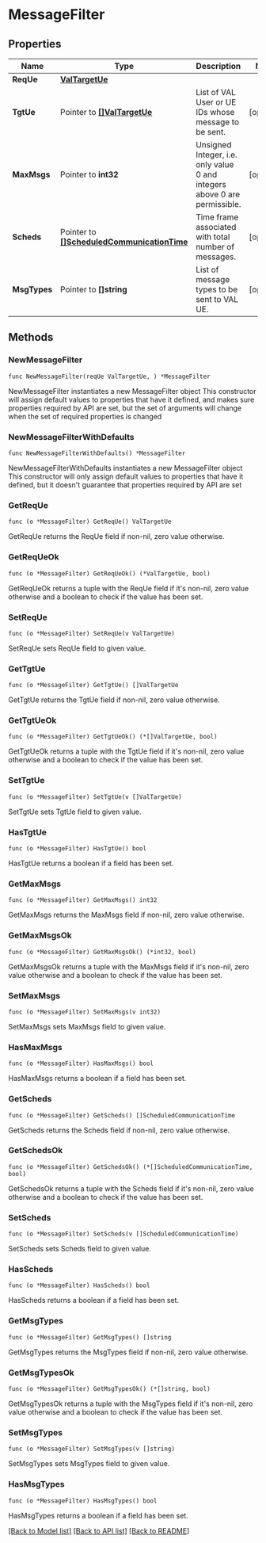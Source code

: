 # MessageFilter

## Properties

Name | Type | Description | Notes
------------ | ------------- | ------------- | -------------
**ReqUe** | [**ValTargetUe**](ValTargetUe.md) |  | 
**TgtUe** | Pointer to [**[]ValTargetUe**](ValTargetUe.md) | List of VAL User or UE IDs whose message to be sent. | [optional] 
**MaxMsgs** | Pointer to **int32** | Unsigned Integer, i.e. only value 0 and integers above 0 are permissible. | [optional] 
**Scheds** | Pointer to [**[]ScheduledCommunicationTime**](ScheduledCommunicationTime.md) | Time frame associated with total number of messages. | [optional] 
**MsgTypes** | Pointer to **[]string** | List of message types to be sent to VAL UE. | [optional] 

## Methods

### NewMessageFilter

`func NewMessageFilter(reqUe ValTargetUe, ) *MessageFilter`

NewMessageFilter instantiates a new MessageFilter object
This constructor will assign default values to properties that have it defined,
and makes sure properties required by API are set, but the set of arguments
will change when the set of required properties is changed

### NewMessageFilterWithDefaults

`func NewMessageFilterWithDefaults() *MessageFilter`

NewMessageFilterWithDefaults instantiates a new MessageFilter object
This constructor will only assign default values to properties that have it defined,
but it doesn't guarantee that properties required by API are set

### GetReqUe

`func (o *MessageFilter) GetReqUe() ValTargetUe`

GetReqUe returns the ReqUe field if non-nil, zero value otherwise.

### GetReqUeOk

`func (o *MessageFilter) GetReqUeOk() (*ValTargetUe, bool)`

GetReqUeOk returns a tuple with the ReqUe field if it's non-nil, zero value otherwise
and a boolean to check if the value has been set.

### SetReqUe

`func (o *MessageFilter) SetReqUe(v ValTargetUe)`

SetReqUe sets ReqUe field to given value.


### GetTgtUe

`func (o *MessageFilter) GetTgtUe() []ValTargetUe`

GetTgtUe returns the TgtUe field if non-nil, zero value otherwise.

### GetTgtUeOk

`func (o *MessageFilter) GetTgtUeOk() (*[]ValTargetUe, bool)`

GetTgtUeOk returns a tuple with the TgtUe field if it's non-nil, zero value otherwise
and a boolean to check if the value has been set.

### SetTgtUe

`func (o *MessageFilter) SetTgtUe(v []ValTargetUe)`

SetTgtUe sets TgtUe field to given value.

### HasTgtUe

`func (o *MessageFilter) HasTgtUe() bool`

HasTgtUe returns a boolean if a field has been set.

### GetMaxMsgs

`func (o *MessageFilter) GetMaxMsgs() int32`

GetMaxMsgs returns the MaxMsgs field if non-nil, zero value otherwise.

### GetMaxMsgsOk

`func (o *MessageFilter) GetMaxMsgsOk() (*int32, bool)`

GetMaxMsgsOk returns a tuple with the MaxMsgs field if it's non-nil, zero value otherwise
and a boolean to check if the value has been set.

### SetMaxMsgs

`func (o *MessageFilter) SetMaxMsgs(v int32)`

SetMaxMsgs sets MaxMsgs field to given value.

### HasMaxMsgs

`func (o *MessageFilter) HasMaxMsgs() bool`

HasMaxMsgs returns a boolean if a field has been set.

### GetScheds

`func (o *MessageFilter) GetScheds() []ScheduledCommunicationTime`

GetScheds returns the Scheds field if non-nil, zero value otherwise.

### GetSchedsOk

`func (o *MessageFilter) GetSchedsOk() (*[]ScheduledCommunicationTime, bool)`

GetSchedsOk returns a tuple with the Scheds field if it's non-nil, zero value otherwise
and a boolean to check if the value has been set.

### SetScheds

`func (o *MessageFilter) SetScheds(v []ScheduledCommunicationTime)`

SetScheds sets Scheds field to given value.

### HasScheds

`func (o *MessageFilter) HasScheds() bool`

HasScheds returns a boolean if a field has been set.

### GetMsgTypes

`func (o *MessageFilter) GetMsgTypes() []string`

GetMsgTypes returns the MsgTypes field if non-nil, zero value otherwise.

### GetMsgTypesOk

`func (o *MessageFilter) GetMsgTypesOk() (*[]string, bool)`

GetMsgTypesOk returns a tuple with the MsgTypes field if it's non-nil, zero value otherwise
and a boolean to check if the value has been set.

### SetMsgTypes

`func (o *MessageFilter) SetMsgTypes(v []string)`

SetMsgTypes sets MsgTypes field to given value.

### HasMsgTypes

`func (o *MessageFilter) HasMsgTypes() bool`

HasMsgTypes returns a boolean if a field has been set.


[[Back to Model list]](../README.md#documentation-for-models) [[Back to API list]](../README.md#documentation-for-api-endpoints) [[Back to README]](../README.md)


